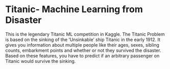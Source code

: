 # Titanic- Machine Learning from Disaster
This is the legendary Titanic ML competition in Kaggle. The Titanic Problem is based on the sinking of the ‘Unsinkable’ ship Titanic in the early 1912. 
It gives you information about multiple people like their ages, sexes, sibling counts, embarkment points and whether or not they survived the disaster. 
Based on these features, you have to predict if an arbitrary passenger on Titanic would survive the sinking.
